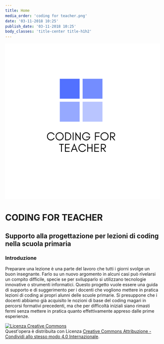 ```yaml
---
title: Home
media_order: 'coding for teacher.png'
date: '03-11-2018 10:25'
publish_date: '03-11-2018 10:25'
body_classes: 'title-center title-h1h2'
---
```


![](coding%20for%20teacher.png)

# CODING FOR TEACHER
## Supporto alla progettazione per lezioni di coding nella scuola primaria


### **Introduzione**

Preparare una lezione è una parte del lavoro che tutti i giorni svolge un buon insegnante. Farlo su un nuovo argomento in alcuni casi può rivelarsi un compito difficile, specie se per svilupparlo si utilizzano tecnologie innovative o strumenti informatici.
Questo progetto vuole essere una guida di supporto e di suggerimento per i docenti che vogliono mettere in pratica lezioni di coding ai propri alunni delle scuole primarie.
Si presuppone che i docenti abbiamo già acquisito le nozioni di base del coding magari in percorsi formativi precedenti, ma che per difficoltà iniziali siano rimasti fermi senza mettere in pratica quanto effettivamente appreso dalle prime esperienze. 

<a rel="license" href="http://creativecommons.org/licenses/by-sa/4.0/"><img alt="Licenza Creative Commons" style="border-width:0" src="https://i.creativecommons.org/l/by-sa/4.0/88x31.png" /></a><br />Quest'opera è distribuita con Licenza <a rel="license" href="http://creativecommons.org/licenses/by-sa/4.0/">Creative Commons Attribuzione - Condividi allo stesso modo 4.0 Internazionale</a>.




